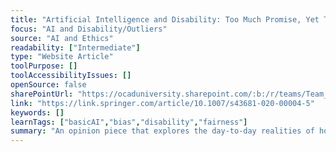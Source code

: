```yaml
---
title: "Artificial Intelligence and Disability: Too Much Promise, Yet Too Little Substance?"
focus: "AI and Disability/Outliers"
source: "AI and Ethics"
readability: ["Intermediate"]
type: "Website Article"
toolPurpose: []
toolAccessibilityIssues: []
openSource: false
sharePointUrl: "https://ocaduniversity.sharepoint.com/:b:/r/teams/Team_WeCount/Shared%20Documents/Resources%20and%20Tools/Literature%20(curated)/Artificial%20intelligence%20and%20disability%20-%20too%20much%20promise,%20yet%20too%20little%20substance.pdf?csf=1&web=1&e=o6RS3p"
link: "https://link.springer.com/article/10.1007/s43681-020-00004-5"
keywords: []
learnTags: ["basicAI","bias","disability","fairness"]
summary: "An opinion piece that explores the day-to-day realities of how AI can support, and frustrate, disabled people, drawing conclusions about how AI might best be developed in the future. "
---
```


